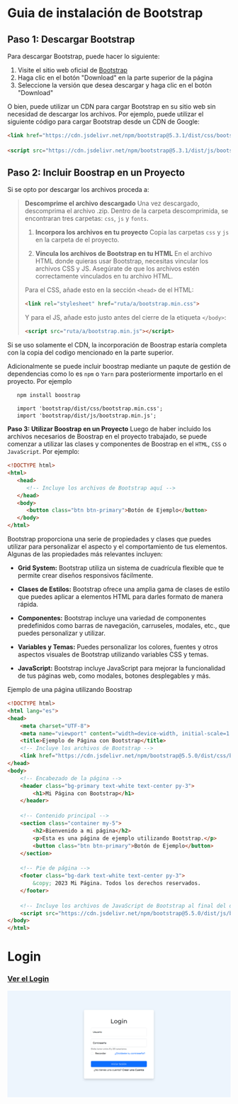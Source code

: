 
# **Guia de instalación de Bootstrap**

## **Paso 1: Descargar Bootstrap**
Para descargar Bootstrap, puede hacer lo siguiente:

1. Visite el sitio web oficial de [Bootstrap](https://getbootstrap.com/)
2. Haga clic en el botón "Download" en la parte superior de la página
3. Seleccione la versión que desea descargar y haga clic en el botón "Download"

O bien, puede utilizar un CDN para cargar Bootstrap en su sitio web sin necesidad de descargar los archivos. Por ejemplo, puede utilizar el siguiente código para cargar Bootstrap desde un CDN de Google:

```HTML
<link href="https://cdn.jsdelivr.net/npm/bootstrap@5.3.1/dist/css/bootstrap.min.css" rel="stylesheet" integrity="sha384-4bw+/aepP/YC94hEpVNVgiZdgIC5+VKNBQNGCHeKRQN+PtmoHDEXuppvnDJzQIu9" crossorigin="anonymous">

<script src="https://cdn.jsdelivr.net/npm/bootstrap@5.3.1/dist/js/bootstrap.bundle.min.js" integrity="sha384-HwwvtgBNo3bZJJLYd8oVXjrBZt8cqVSpeBNS5n7C8IVInixGAoxmnlMuBnhbgrkm" crossorigin="anonymous"></script>

```
## **Paso 2: Incluir Boostrap en un Proyecto**
Si se opto por descargar los archivos proceda a:
>
>**Descomprime el archivo descargado**
   Una vez descargado, descomprima el archivo .zip. Dentro de la carpeta descomprimida, se encontraran tres carpetas: `css`, `js` y `fonts`.
>
>1. **Incorpora los archivos en tu proyecto**
   Copia las carpetas `css` y `js` en la carpeta de el proyecto.
>
>2. **Vincula los archivos de Bootstrap en tu HTML**
   En el archivo HTML donde quieras usar Bootstrap, necesitas vincular los archivos CSS y JS. Asegúrate de que los archivos estén correctamente vinculados en tu archivo HTML.
>
>Para el CSS, añade esto en la sección `<head>` de el HTML:
>   ```html
>   <link rel="stylesheet" href="ruta/a/bootstrap.min.css">
>   ```
>   Y para el JS, añade esto justo antes del cierre de la etiqueta `</body>`:
>   ```html
>   <script src="ruta/a/bootstrap.min.js"></script>
>   ```
>

Si se uso solamente el CDN, la incorporación de Boostrap estaría completa con la copia del codigo mencionado en la parte superior.

Adicionalmente se puede incluir boostrap mediante un paqute de gestión de dependencias como lo es `npm` o `Yarn` para posteriormente importarlo en el proyecto. Por ejemplo

```
   npm install boostrap
```
```
   import 'bootstrap/dist/css/bootstrap.min.css';
   import 'bootstrap/dist/js/bootstrap.min.js';
```

**Paso 3: Utilizar Boostrap en un Proyecto**
   Luego de haber incluido los archivos necesarios de Boostrap en el proyecto trabajado, se puede comenzar a utilizar las clases y componentes de Boostrap en el `HTML`, `CSS` o `JavaScript`. Por ejemplo:

``` HTML
<!DOCTYPE html>
<html>
   <head>
      <!-- Incluye los archivos de Bootstrap aquí -->
   </head>
   <body>
      <button class="btn btn-primary">Botón de Ejemplo</button>
   </body>
</html>
```

Bootstrap proporciona una serie de propiedades y clases que puedes utilizar para personalizar el aspecto y el comportamiento de tus elementos. Algunas de las propiedades más relevantes incluyen:

- **Grid System:** Bootstrap utiliza un sistema de cuadrícula flexible que te permite crear diseños responsivos fácilmente.

- **Clases de Estilos:** Bootstrap ofrece una amplia gama de clases de estilo que puedes aplicar a elementos HTML para darles formato de manera rápida.

- **Componentes:** Bootstrap incluye una variedad de componentes predefinidos como barras de navegación, carruseles, modales, etc., que puedes personalizar y utilizar.

- **Variables y Temas:** Puedes personalizar los colores, fuentes y otros aspectos visuales de Bootstrap utilizando variables CSS y temas.

- **JavaScript:** Bootstrap incluye JavaScript para mejorar la funcionalidad de tus páginas web, como modales, botones desplegables y más.

Ejemplo de una página utilizando Boostrap

```HTML
<!DOCTYPE html>
<html lang="es">
<head>
    <meta charset="UTF-8">
    <meta name="viewport" content="width=device-width, initial-scale=1.0">
    <title>Ejemplo de Página con Bootstrap</title>
    <!-- Incluye los archivos de Bootstrap -->
    <link href="https://cdn.jsdelivr.net/npm/bootstrap@5.5.0/dist/css/bootstrap.min.css" rel="stylesheet">
</head>
<body>
    <!-- Encabezado de la página -->
    <header class="bg-primary text-white text-center py-3">
        <h1>Mi Página con Bootstrap</h1>
    </header>

    <!-- Contenido principal -->
    <section class="container my-5">
        <h2>Bienvenido a mi página</h2>
        <p>Esta es una página de ejemplo utilizando Bootstrap.</p>
        <button class="btn btn-primary">Botón de Ejemplo</button>
    </section>

    <!-- Pie de página -->
    <footer class="bg-dark text-white text-center py-3">
        &copy; 2023 Mi Página. Todos los derechos reservados.
    </footer>

    <!-- Incluye los archivos de JavaScript de Bootstrap al final del documento -->
    <script src="https://cdn.jsdelivr.net/npm/bootstrap@5.5.0/dist/js/bootstrap.min.js" integrity="sha384-wTf/cgx6G9l2Dj2TbDMfjqLtrtff9I/Cq8p/nzU5+WtTr0p5lPveLElXl1zshj1Pk" crossorigin="anonymous"></script>
</body>
</html>

```

# Login
### [Ver el Login](https://j-ajsivinac.github.io/IPC2-Boostrap/)
<p align="center">
    <img src="img/pagina.png">
</p>
